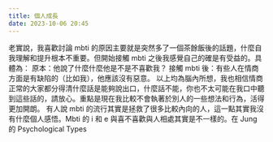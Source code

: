 ```yaml
---
title: 個人成長
date: 2023-10-06 20:45
---
```

老實說，我喜歡討論 mbti 的原因主要就是突然多了一個茶餘飯後的話題，什麼自我理解和提升根本不重要。但開始接觸 mbti 之後我感覺自己的確是有受益的。具體為：
原本：他說了什麼什麼他是不是不喜歡我？
接觸 mbti 後：有些人在情商方面是有缺陷的（比如我），他應該沒有惡意。
以上均為腦內所想，我也相信情商正常的大家都分得清什麼話是能夠說出口，什麼話不能，你也不太可能在我口中聽到這些話的，請放心。重點是現在我比較不會執著於別人的一些想法和行為，活得更加開朗。
有人說 mbti 的流行其實是拯救了很多比較內向的人，這一點其實我沒有什麼個人感悟。Mbti 的 i 和 e 與喜不喜歡與人相處其實是不一樣的。在 Jung 的 Psychological Types

